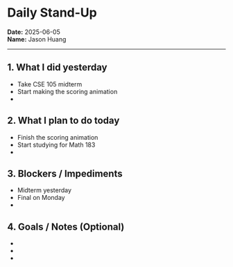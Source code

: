 # Daily Stand-Up

**Date:** 2025-06-05  
**Name:** Jason Huang

---

## 1. What I did yesterday
- Take CSE 105 midterm
- Start making the scoring animation
- 

## 2. What I plan to do today
- Finish the scoring animation
- Start studying for Math 183
- 

## 3. Blockers / Impediments
- Midterm yesterday
- Final on Monday
- 

## 4. Goals / Notes (Optional)
- 
- 
- 
